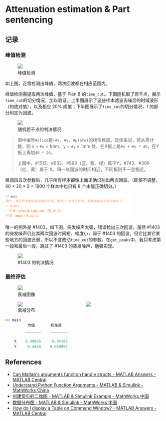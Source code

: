 # Attenuation estimation & Part sentencing

## 记录

### 峰值检测

<figure>
    <img src="../fig/peaks.jpg" style='max-width: 70%;'>
    <figcaption>峰值检测</figcaption>
</figure>
如上图，正常检测出峰值，两次回波都在相应范围内。

峰值检测需提取两次峰值，基于 Plan B 的`time_cut`。下图随机取了若干点，展示`time_cut`的切分情况，加以验证。上半图展示了这些样本滤波去噪后的时域波形（的绝对值），以及相应 20% 阈值；下半图展示了`time_cut`的切分情况，1 的部分判定为回波。

<figure>
    <img src="../fig/peak-ordinary.jpg" style='max-width: 80%;'>
    <figcaption>随机若干点的判决情况</figcaption>
</figure>

> 图中编号`#slice`是`(#x, #y, #plate)`的线性维度。具体来说，若从零计数，则 x = `#x` × 1mm，y = `#y` × 1mm 处，在X板上是`#x + #y * 40`，在Y板上再加`40 * 20`。
>
> 上图中，#1512、#932、#993（蓝、紫、绿）属于Y，#743、#309（红、黄）属于 X。同一块回波的时间相近，不同板则不一定相近。

微调四五次参数后，几乎所有样本都像上面正确识别出两次回波。（即使不调整，40 × 20 × 2 = 1600 个样本中也只有 8 个未能正确切分。）

<img src="../asset/warning-1403.png" style="max-width: 80%;">

唯一的例外是 #1403，如下图，突发噪声太强，错误检出三次回波。虽然 #1403 的突发噪声仍比其两次回波时间短、幅度小，弱于 #1403 的回波，但它比其它某些地方的回波还弱，所以不宜改动`time_cut`的参数。在`get_peaks`中，我只考虑第一段和最后一段，跳过了 #1403 的突发噪声，勉强实现。

<figure>
    <img src="../fig/peak-1403.jpg" style='max-width: 70%;'>
    <figcaption>#1403 的判决情况</figcaption>
</figure>

### 最终评估

<figure>
    <img src="../fig/attenuation_image.jpg">
    <figcaption>衰减图像</figcaption>
</figure>

<figure>
    <div style='display: grid; grid-template-columns: repeat(2, auto); gap: 1em;'>
        <img src="../fig/attenuation_box.jpg">
        <img src="../fig/attenuation_histogram.jpg">
    </div>
    <figcaption>衰减分布</figcaption>
</figure>

```matlab
>> main
          均值       标准差  
         _______    ________

    X    0.49895     0.04186
    Y     0.4468    0.068997
```

## References

- [Can Matlab's arguments function handle structs - MATLAB Answers - MATLAB Central](https://ww2.mathworks.cn/matlabcentral/answers/520619-can-matlab-s-arguments-function-handle-structs)
- [Understand Python Function Arguments - MATLAB & Simulink - MathWorks China](https://ww2.mathworks.cn/help/matlab/matlab_external/python-function-arguments.html)
- [创建常见的二维图 - MATLAB & Simulink Example - MathWorks 中国](https://ww2.mathworks.cn/help/releases/R2020b/matlab/creating_plots/creating-2-d-plots.html)
- [数据分布图 - MATLAB & Simulink - MathWorks 中国](https://ww2.mathworks.cn/help/releases/R2020b/matlab/pie-charts-bar-plots-and-histograms.html?s_tid=CRUX_lftnav)
- [How do I display a Table on Command Window? - MATLAB Answers - MATLAB Central](https://ww2.mathworks.cn/matlabcentral/answers/501363-how-do-i-display-a-table-on-command-window)
